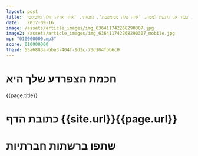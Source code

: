 ```yaml
---
layout: post
title:  וכך התאהב האריה בכבש. 'מלמל והפנה את עיניך, אני אסתיר את עיני, בעוד אני נרגשת למטה. 'איזה טלה מטומטמת', נאנחתי. 'איזה אריה חולה מזוכיסטי'
date:   2017-09-16
image: /assets/article_images/img_636411742268290307.jpg
image2: /assets/article_images/img_636411742268290307_mobile.jpg
mp: "010000000.mp3"
score: 010000000
theid: 55a6883a-bbe3-404f-9d3c-73d104fbb6c0
---
```

# חכמת הצפרדע שלך היא
{{page.title}}

# כתובת הדף {{site.url}}{{page.url}}
# שתפו ברשתות חברתיות